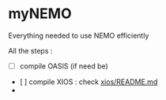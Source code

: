 # myNEMO
Everything needed to use NEMO efficiently


All the steps :
  - [ ] compile OASIS (if need be)
  - [ ] compile XIOS : check [xios/README.md](xios/README.md)
  - 
